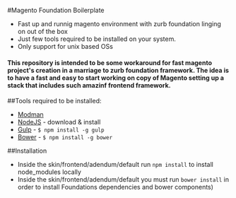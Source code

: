 #Magento Foundation Boilerplate
 - Fast up and runnig magento environment with zurb foundation linging on out of the box
 - Just few tools required to be installed on your system.
 - Only support for unix based OSs


#### This repository is intended to be some workaround for fast magento project's creation in a marriage to zurb foundation framework. The idea is to have a fast and easy to start working on copy of Magento setting up a stack that includes such amazinf frontend framework.

 
##Tools required to be installed:
 - [Modman](https://github.com/colinmollenhour/modman) 
 - [NodeJS](http://nodejs.org/) - download & install
 - [Gulp](https://github.com/gulpjs/gulp) - `$ npm install -g gulp`
 - [Bower](http://bower.io/) - `$ npm install -g bower`

##Installation

 - Inside the skin/frontend/adendum/default run `npm install` to install node_modules locally
 - Inside the skin/frontend/adendum/default you must run `bower install` in order to install Foundations dependencies and bower components)
